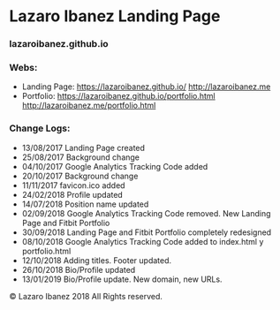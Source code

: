 # Lazaro Ibanez Landing Page

### lazaroibanez.github.io

### Webs:
* Landing Page: https://lazaroibanez.github.io/  http://lazaroibanez.me
* Portfolio: https://lazaroibanez.github.io/portfolio.html  http://lazaroibanez.me/portfolio.html

### Change Logs:
* 13/08/2017 Landing Page created
* 25/08/2017 Background change
* 04/10/2017 Google Analytics Tracking Code added
* 20/10/2017 Background change
* 11/11/2017 favicon.ico added
* 24/02/2018 Profile updated
* 14/07/2018 Position name updated
* 02/09/2018 Google Analytics Tracking Code removed. New Landing Page and Fitbit Portfolio
* 30/09/2018 Landing Page and Fitbit Portfolio completely redesigned
* 08/10/2018 Google Analytics Tracking Code added to index.html y portfolio.html
* 12/10/2018 Adding titles. Footer updated.
* 26/10/2018 Bio/Profile updated
* 13/01/2019 Bio/Profile update. New domain, new URLs.


© Lazaro Ibanez 2018 All Rights reserved.
